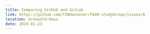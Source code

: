 ```yaml
---
title: Comparing GitHub and GitLab
link: https://github.com/TIBHannover/FAIR-studyGroup/issues/8
location: Grunwald-Haus
date: 2019-01-23
---
```

